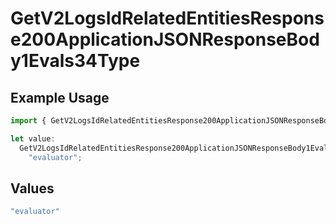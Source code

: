 # GetV2LogsIdRelatedEntitiesResponse200ApplicationJSONResponseBody1Evals34Type

## Example Usage

```typescript
import { GetV2LogsIdRelatedEntitiesResponse200ApplicationJSONResponseBody1Evals34Type } from "orq-poc-typescript-multi-env-version/models/operations";

let value:
  GetV2LogsIdRelatedEntitiesResponse200ApplicationJSONResponseBody1Evals34Type =
    "evaluator";
```

## Values

```typescript
"evaluator"
```